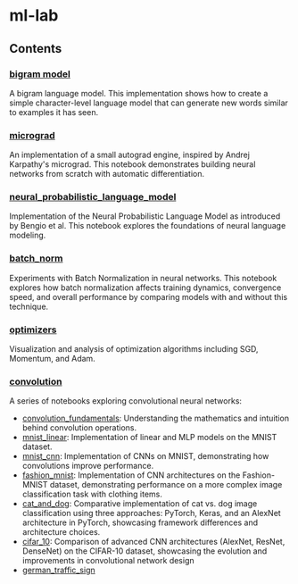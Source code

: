 # ml-lab

## Contents

### [bigram model](./bigram_model/bigram_model.ipynb)

A bigram language model. This implementation shows how to create a simple character-level language model that can generate new words similar to examples it has seen.

### [micrograd](./micrograd/micrograd.ipynb)

An implementation of a small autograd engine, inspired by Andrej Karpathy's micrograd.
This notebook demonstrates building neural networks from scratch with automatic differentiation.

### [neural_probabilistic_language_model](./neural_probabilistic_language_model/neural_probabilistic_language_model.ipynb)

Implementation of the Neural Probabilistic Language Model as introduced by Bengio et al. This notebook explores the foundations of neural language modeling.

### [batch_norm](./batch_norm/batch_norm.ipynb)

Experiments with Batch Normalization in neural networks.
This notebook explores how batch normalization affects training dynamics, convergence speed, and overall performance by comparing models with and without this technique.

### [optimizers](./optimizers/optimizers.ipynb)
Visualization and analysis of optimization algorithms including SGD, Momentum, and Adam.

### [convolution](./convolution/)
A series of notebooks exploring convolutional neural networks:
- [convolution_fundamentals](./convolution/convolution_fundamentals.ipynb): Understanding the mathematics and intuition behind convolution operations.
- [mnist_linear](./convolution/mnist_linear.ipynb): Implementation of linear and MLP models on the MNIST dataset.
- [mnist_cnn](./convolution/mnist_cnn.ipynb): Implementation of CNNs on MNIST, demonstrating how convolutions improve performance.
- [fashion_mnist](./convolution/fashion_mnist.ipynb): Implementation of CNN architectures on the Fashion-MNIST dataset, demonstrating performance on a more complex image classification task with clothing items.
- [cat_and_dog](./convolution/cat_and_dog.ipynb): Comparative implementation of cat vs. dog image classification using three approaches: PyTorch, Keras, and an AlexNet architecture in PyTorch, showcasing framework differences and architecture choices.
- [cifar_10](./convolution/cifar_10.ipynb): Comparison of advanced CNN architectures (AlexNet, ResNet, DenseNet) on the CIFAR-10 dataset, showcasing the evolution and improvements in convolutional network design
- [german_traffic_sign](./convolution/%20german_traffic_sign.ipynb)